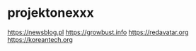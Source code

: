 # projektonexxx

https://newsblog.pl
https://growbust.info
https://redavatar.org
https://koreantech.org
